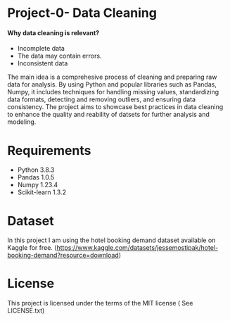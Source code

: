 # Project-0- Data Cleaning


#### Why data cleaning is relevant?
* Incomplete data
* The data may contain errors.
* Inconsistent data

The main idea is a comprehesive process of cleaning and preparing raw data for analysis.
By using Python and popular libraries such as Pandas, Numpy, it includes techniques for handling missing values, standardizing data formats, detecting and removing outliers, and ensuring data consistency. The project aims to showcase best practices in data cleaning to enhance the quality and reability of datsets for further analysis and modeling.

# Requirements

* Python 3.8.3
* Pandas 1.0.5
* Numpy  1.23.4
* Scikit-learn 1.3.2


# Dataset

In this project I am using the hotel booking demand dataset available on Kaggle for free.
(https://www.kaggle.com/datasets/jessemostipak/hotel-booking-demand?resource=download)

# License

This project is licensed under the terms of the MIT license ( See LICENSE.txt)
